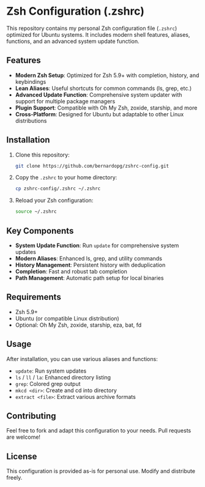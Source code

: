# Zsh Configuration (.zshrc)

This repository contains my personal Zsh configuration file (`.zshrc`) optimized for Ubuntu systems. It includes modern shell features, aliases, functions, and an advanced system update function.

## Features

- **Modern Zsh Setup**: Optimized for Zsh 5.9+ with completion, history, and keybindings
- **Lean Aliases**: Useful shortcuts for common commands (ls, grep, etc.)
- **Advanced Update Function**: Comprehensive system updater with support for multiple package managers
- **Plugin Support**: Compatible with Oh My Zsh, zoxide, starship, and more
- **Cross-Platform**: Designed for Ubuntu but adaptable to other Linux distributions

## Installation

1. Clone this repository:

   ```bash
   git clone https://github.com/bernardopg/zshrc-config.git
   ```

2. Copy the `.zshrc` to your home directory:

   ```bash
   cp zshrc-config/.zshrc ~/.zshrc
   ```

3. Reload your Zsh configuration:

   ```bash
   source ~/.zshrc
   ```

## Key Components

- **System Update Function**: Run `update` for comprehensive system updates
- **Modern Aliases**: Enhanced ls, grep, and utility commands
- **History Management**: Persistent history with deduplication
- **Completion**: Fast and robust tab completion
- **Path Management**: Automatic path setup for local binaries

## Requirements

- Zsh 5.9+
- Ubuntu (or compatible Linux distribution)
- Optional: Oh My Zsh, zoxide, starship, eza, bat, fd

## Usage

After installation, you can use various aliases and functions:

- `update`: Run system updates
- `ls` / `ll` / `la`: Enhanced directory listing
- `grep`: Colored grep output
- `mkcd <dir>`: Create and cd into directory
- `extract <file>`: Extract various archive formats

## Contributing

Feel free to fork and adapt this configuration to your needs. Pull requests are welcome!

## License

This configuration is provided as-is for personal use. Modify and distribute freely.
